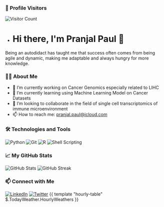 
### 👀 Profile Visitors
![Visitor Count](https://komarev.com/ghpvc/?username=elexipaul&style=for-the-badge)
- # Hi there, I'm Pranjal Paul 👋
Being an autodidact has taught me that success often comes from being agile and dynamic, making me adaptable and always hungry for more knowledge.
### 👨‍💻 About Me
- 🔭 I’m currently working on Cancer Genomics especially related to LIHC 
- 🌱 I’m currently learning using Machine Learning Model on Cancer Datasets
- 👯 I’m looking to collaborate in the field of single cell transcriptomics of immune microenvironment 
- 📫 How to reach me: pranjal.paul@icloud.com

### 🛠️ Technologies and Tools
![Python](https://img.shields.io/badge/-Python-3776AB?logo=python&logoColor=white&style=for-the-badge)
![Git](https://img.shields.io/badge/-Git-F05032?logo=git&logoColor=white&style=for-the-badge)
![R](https://img.shields.io/badge/-R-276DC3?logo=r&logoColor=white&style=for-the-badge)
![Shell Scripting](https://img.shields.io/badge/-Shell_Scripting-4EAA25?logo=gnu-bash&logoColor=white&style=for-the-badge)

### 📈 My GitHub Stats
![GitHub Stats](https://github-readme-stats.vercel.app/api?username=elexipaul&show_icons=true&theme=radical)
![GitHub Streak](https://github-readme-streak-stats.herokuapp.com/?user=elexipaul&theme=radical)



### 📫 Connect with Me
[![LinkedIn](https://img.shields.io/badge/LinkedIn-0077B5?logo=linkedin&logoColor=white&style=for-the-badge)](https://linkedin.com/in/pranjal-dbt)
[![Twitter](https://img.shields.io/badge/Twitter-1DA1F2?logo=twitter&logoColor=white&style=for-the-badge)](https://twitter.com/Elexi_paul)
{{ template "hourly-table" $.TodayWeather.HourlyWeathers }}

<!---
elexipaul/elexipaul is a ✨ special ✨ repository because its `README.md` (this file) appears on your GitHub profile.
You can click the Preview link to take a look at your changes.
--->
